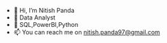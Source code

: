 - 👋 Hi, I’m Nitish Panda
- 👀 Data Analyst
- 🌱 SQL,PowerBI,Python
- 📫 You can reach me on nitish.panda97@gmail.com

<!---
NitishPanda97/NitishPanda97 is a ✨ special ✨ repository because its `README.md` (this file) appears on your GitHub profile.
You can click the Preview link to take a look at your changes.
--->
